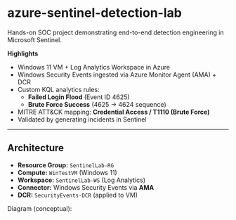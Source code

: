 # azure-sentinel-detection-lab

Hands-on SOC project demonstrating end-to-end detection engineering in Microsoft Sentinel.

**Highlights**
- Windows 11 VM + Log Analytics Workspace in Azure
- Windows Security Events ingested via Azure Monitor Agent (AMA) + DCR
- Custom KQL analytics rules:
  - **Failed Login Flood** (Event ID 4625)
  - **Brute Force Success** (4625 → 4624 sequence)
- MITRE ATT&CK mapping: **Credential Access / T1110 (Brute Force)**
- Validated by generating incidents in Sentinel

---

## Architecture

- **Resource Group:** `SentinelLab-RG`
- **Compute:** `WinTestVM` (Windows 11)
- **Workspace:** `SentinelLab-WS` (Log Analytics)
- **Connector:** Windows Security Events via **AMA**
- **DCR:** `SecurityEvents-DCR` (applied to VM)

Diagram (conceptual):
